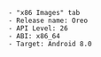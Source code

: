     - "x86 Images" tab
    - Release name: Oreo
    - API Level: 26
    - ABI: x86_64
    - Target: Android 8.0